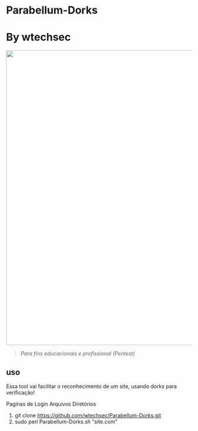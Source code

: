 # Parabellum-Dorks

# By wtechsec


<img src="https://github.com/wtechsec/Parabellum-Dorks/blob/main/Dorks.png" width="800px" height="auto">


> *Para fins educacionais e profissional (Pentest)* 



## uso

Essa tool vai facilitar o reconhecimento de um site, usando dorks para verificação!

Paginas de Login
Arquivos 
Diretórios

1. git clone https://github.com/wtechsec/Parabellum-Dorks.git
2. sudo perl Parabellum-Dorks.sh "site.com"





